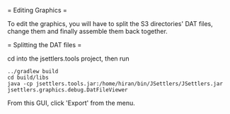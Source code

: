 = Editing Graphics =

To edit the graphics, you will have to split the S3 directories' DAT files,
change them and finally assemble them back together.

= Splitting the DAT files =

cd into the jsettlers.tools project, then run

    ../gradlew build
    cd build/libs
    java -cp jsettlers.tools.jar:/home/hiran/bin/JSettlers/JSettlers.jar jsettlers.graphics.debug.DatFileViewer

From this GUI, click 'Export' from the menu.